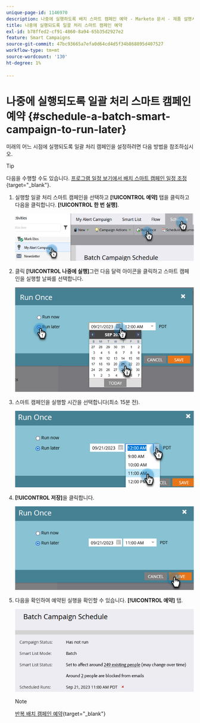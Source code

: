 ```yaml
---
unique-page-id: 1146970
description: 나중에 실행하도록 배치 스마트 캠페인 예약 - Marketo 문서 - 제품 설명서
title: 나중에 실행되도록 일괄 처리 스마트 캠페인 예약
exl-id: b78ffed2-cf91-4860-8a94-65b35d2927e2
feature: Smart Campaigns
source-git-commit: 47bc93665a7efa0d64cd4d5f34b868895d407527
workflow-type: tm+mt
source-wordcount: '130'
ht-degree: 1%

---
```


# 나중에 실행되도록 일괄 처리 스마트 캠페인 예약 {#schedule-a-batch-smart-campaign-to-run-later}

미래의 어느 시점에 실행되도록 일괄 처리 캠페인을 설정하려면 다음 방법을 참조하십시오.

>[!TIP]
>
>다음을 수행할 수도 있습니다. [프로그램 일정 보기에서 배치 스마트 캠페인 일정 조정](/help/marketo/product-docs/core-marketo-concepts/programs/program-schedule-view/reschedule-a-batch-smart-campaign-in-the-program-schedule-view.md){target="_blank"}.

1. 실행할 일괄 처리 스마트 캠페인을 선택하고 **[!UICONTROL 예약]** 탭을 클릭하고 다음을 클릭합니다. **[!UICONTROL 한 번 실행]**.

   ![](assets/schedule-a-batch-smart-campaign-to-run-later-1.png)

1. 클릭 **[!UICONTROL 나중에 실행]**&#x200B;그런 다음 달력 아이콘을 클릭하고 스마트 캠페인을 실행할 날짜를 선택합니다.

   ![](assets/schedule-a-batch-smart-campaign-to-run-later-2.png)

1. 스마트 캠페인을 실행할 시간을 선택합니다(최소 15분 전).

   ![](assets/schedule-a-batch-smart-campaign-to-run-later-3.png)

1. **[!UICONTROL 저장]**&#x200B;을 클릭합니다.

   ![](assets/schedule-a-batch-smart-campaign-to-run-later-4.png)

1. 다음을 확인하여 예약된 실행을 확인할 수 있습니다. **[!UICONTROL 예약]** 탭.

   ![](assets/schedule-a-batch-smart-campaign-to-run-later-5.png)

   >[!NOTE]
   >
   >[반복 배치 캠페인 예약](/help/marketo/product-docs/core-marketo-concepts/smart-campaigns/using-smart-campaigns/schedule-a-recurring-batch-campaign.md){target="_blank"}
